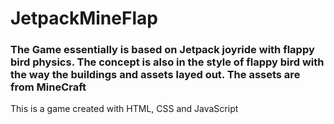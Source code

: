 # JetpackMineFlap

<h3> The Game essentially is based on Jetpack joyride with flappy bird physics. The concept is also in the style of flappy bird with the way the buildings and assets layed out. The assets are from MineCraft </h3>
<p> This is a game created with HTML, CSS and JavaScript </p>
